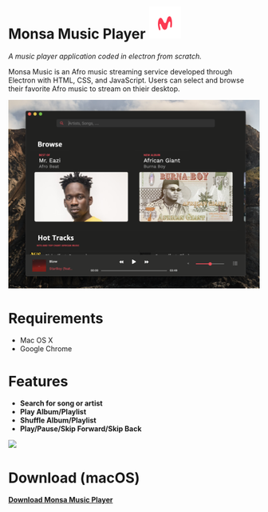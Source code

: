 
# Monsa Music Player ![alt text](monsa.iconset/icon_32x32@2x.png "Logo Title Text 1")
*A music player application coded in electron from scratch.*

Monsa Music is an Afro music streaming service developed through Electron with HTML, CSS, and JavaScript. Users can select and browse their favorite Afro music to stream on thieir desktop.



<img src="Monsa Screen Shot .png">

# Requirements
* Mac OS X
* Google Chrome

# Features
* **Search for song or artist**
* **Play Album/Playlist**
* **Shuffle Album/Playlist**
* **Play/Pause/Skip Forward/Skip Back**


<img src="monsa music screenshot.gif">

# Download (macOS)
**[Download Monsa Music Player](https://www.dropbox.com/sh/5m0cbepu99pgx35/AABYXOvaBGF6OSJ3vXGGl0hia?dl=0 "Download Monsa Music")**
